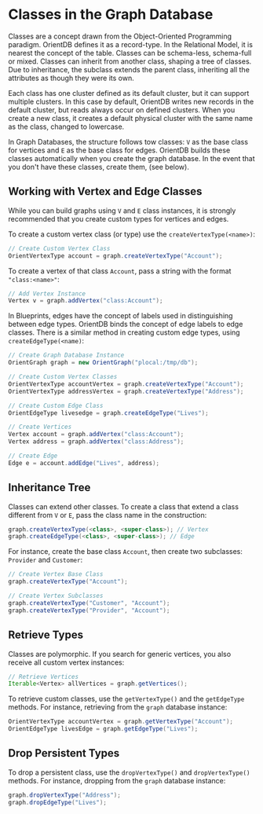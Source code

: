 
# Classes in the Graph Database

Classes are a concept drawn from the Object-Oriented Programming paradigm.  OrientDB defines it as a record-type.  In the Relational Model, it is nearest the concept of the table.  Classes can be schema-less, schema-full or mixed.  Classes can inherit from another class, shaping a tree of classes.  Due to inheritance, the subclass extends the parent class, inheriting all the attributes as though they were its own.

Each class has one cluster defined as its default cluster, but it can support multiple clusters.  In this case by default, OrientDB writes new records in the default cluster, but reads always occur on defined clusters.  When you create a new class, it creates a default physical cluster with the same name as the class, changed to lowercase. 

In Graph Databases, the structure follows tow classes: `V` as the base class for vertices and `E` as the base class for edges.  OrientDB builds these classes automatically when you create the graph database.  In the event that you don't have these classes, create them, (see below).


## Working with Vertex and Edge Classes

While you can build graphs using `V` and `E` class instances, it is strongly recommended that you create custom types for vertices and edges.

To create a custom vertex class (or type) use the `createVertexType(<name>)`:

```java
// Create Custom Vertex Class
OrientVertexType account = graph.createVertexType("Account");
```

To create a vertex of that class `Account`, pass a string with the format `"class:<name>"`:

```java
// Add Vertex Instance
Vertex v = graph.addVertex("class:Account");
```

In Blueprints, edges have the concept of labels used in distinguishing between edge types.  OrientDB binds the concept of edge labels to edge classes.  There is a similar method in creating custom edge types, using `createEdgeType(<name)`:

```java
// Create Graph Database Instance
OrientGraph graph = new OrientGraph("plocal:/tmp/db");

// Create Custom Vertex Classes
OrientVertexType accountVertex = graph.createVertexType("Account");
OrientVertexType addressVertex = graph.createVertexType("Address");

// Create Custom Edge Class
OrientEdgeType livesedge = graph.createEdgeType("Lives");

// Create Vertices
Vertex account = graph.addVertex("class:Account");
Vertex address = graph.addVertex("class:Address");

// Create Edge
Edge e = account.addEdge("Lives", address);
```

## Inheritance Tree

Classes can extend other classes.  To create a class that extend a class different from `V` or `E`, pass the class name in the construction:

```java
graph.createVertexType(<class>, <super-class>); // Vertex
graph.createEdgeType(<class>, <super-class>); // Edge
```

For instance, create the base class `Account`, then create two subclasses: `Provider` and `Customer`:

```java
// Create Vertex Base Class
graph.createVertexType("Account");

// Create Vertex Subclasses
graph.createVertexType("Customer", "Account");
graph.createVertexType("Provider", "Account");
```


## Retrieve Types

Classes are polymorphic.  If you search for generic vertices, you also receive all custom vertex instances:

```java
// Retrieve Vertices
Iterable<Vertex> allVertices = graph.getVertices();
```

To retrieve custom classes, use the `getVertexType()` and the `getEdgeType` methods.  For instance, retrieving from the `graph` database instance:

```java
OrientVertexType accountVertex = graph.getVertexType("Account");
OrientEdgeType livesEdge = graph.getEdgeType("Lives");
```

## Drop Persistent Types

To drop a persistent class, use the `dropVertexType()` and `dropVertexType()` methods.  For instance, dropping from the `graph` database instance:

```java
graph.dropVertexType("Address");
graph.dropEdgeType("Lives");
```
